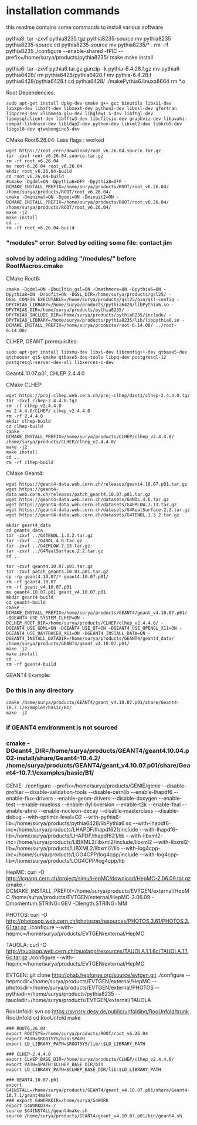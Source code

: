 # installation commands
this readme contains some commands to install various software



pythia8:
tar -zxvf pythia8235.tgz
pythia8235-source
mv pythia8235 pythia8235-source
cd pythia8235-source
mv pythia8235/* .
rm -rf pythia8235
./configure --enable-shared -fPIC --prefix=/home/surya/products/pythia8235/
make
make install


pythia6:
tar -zxvf pythia6.tar.gz
gunzip -k pythia-6.4.28.f.gz
mv pythia6 pythia6428/
rm pythia6428/pythia6428.f
mv pythia-6.4.28.f pythia6428/pythia6428.f
cd pythia6428/
./makePythia6.linuxx8664
rm *.o


Root Dependencies:
```
sudo apt-get install dpkg-dev cmake g++ gcc binutils libx11-dev libxpm-dev libxft-dev libxext-dev python2-dev libssl-dev gfortran libpcre3-dev xlibmesa-glu-dev libglew1.5-dev libftgl-dev libmysqlclient-dev libfftw3-dev libcfitsio-dev graphviz-dev libavahi-compat-libdnssd-dev libldap2-dev python-dev libxml2-dev libkrb5-dev libgsl0-dev qtwebengine5-dev
```

CMake Root6.26.04: Less flags : worked
```
wget https://root.cern/download/root_v6.26.04.source.tar.gz
tar -zxvf root_v6.26.04.source.tar.gz
rm -rf root_v6.26.04
mv root-6.26.04 root_v6.26.04
mkdir root_v6.26.04-build
cd root_v6.26.04-build
#cmake -Dgdml=ON -Dpythia6=OFF -Dpythia8=OFF -DCMAKE_INSTALL_PREFIX=/home/surya/products/ROOT/root_v6.26.04/ /home/surya/products/ROOT/root_v6.26.04/
cmake -Dminimal=ON -Dgdml=ON -Dminuit2=ON -DCMAKE_INSTALL_PREFIX=/home/surya/products/ROOT/root_v6.26.04/ /home/surya/products/ROOT/root_v6.26.04/
make -j2
make install
cd ..
rm -rf root_v6.26.04-build
```
### "modules" error: Solved by editing some file: contact jim
### solved by adding adding "/modules/" before RootMacros.cmake



CMake Root6:
```
cmake -Dgdml=ON -Dbuiltin_gsl=ON -Dmathmore=ON -Dpythia6=ON -Dpythia8=ON -Droofit=ON -DGSL_DIR=/home/surya/products/gsl25/ -DGSL_CONFIG_EXECUTABLE=/home/surya/products/gsl25/bin/gsl-config -DPYTHIA6_LIBRARY=/home/surya/products/pythia6428/libPythia6.so -DPYTHIA8_DIR=/home/surya/products/pythia8235/ -DPYTHIA8_INCLUDE_DIR=/home/surya/products/pythia8235/include/ -DPYTHIA8_LIBRARY=/home/surya/products/pythia8235/lib/libpythia8.so -DCMAKE_INSTALL_PREFIX=/home/surya/products/root-6.14.00/ ../root-6.14.00/
```

CLHEP, GEANT prerequisites:
```
sudo apt-get install libxmu-dev libxi-dev libconfig++-dev qtbase5-dev qtchooser qt5-qmake qtbase5-dev-tools libpq-dev postgresql-12 postgresql-server-dev-all libxerces-c-dev
```

Geant4.10.07.p01, CHLEP 2.4.4.0

CMake CLHEP:
```
wget https://proj-clhep.web.cern.ch/proj-clhep/dist1/clhep-2.4.4.0.tgz
tar -zxvf clhep-2.4.4.0.tgz
rm -rf clhep_v2.4.4.0
mv 2.4.4.0/CLHEP/ clhep_v2.4.4.0
rm -rf 2.4.4.0
mkdir clhep-build
cd clhep-build
cmake -DCMAKE_INSTALL_PREFIX=/home/surya/products/CLHEP/clhep_v2.4.4.0/ /home/surya/products/CLHEP/clhep_v2.4.4.0/
make -j2
make install
cd ..
rm -rf clhep-build
```

CMake Geant4:
```
wget https://geant4-data.web.cern.ch/releases/geant4.10.07.p01.tar.gz
wget https://geant4-data.web.cern.ch/releases/patch_geant4.10.07.p01.tar.gz
wget https://geant4-data.web.cern.ch/datasets/G4NDL.4.6.tar.gz
wget https://geant4-data.web.cern.ch/datasets/G4EMLOW.7.13.tar.gz
wget https://geant4-data.web.cern.ch/datasets/G4RealSurface.2.2.tar.gz
wget https://geant4-data.web.cern.ch/datasets/G4TENDL.1.3.2.tar.gz

mkdir geant4_data
cd geant4_data
tar -zxvf ../G4TENDL.1.3.2.tar.gz 
tar -zxvf ../G4NDL.4.6.tar.gz 
tar -zxvf ../G4EMLOW.7.13.tar.gz 
tar -zxvf ../G4RealSurface.2.2.tar.gz 
cd ..

tar -zxvf geant4.10.07.p01.tar.gz
tar -zxvf patch_geant4.10.07.p01.tar.gz
cp -rp geant4.10.07/* geant4.10.07.p01/
rm -rf geant4.10.07
rm -rf geant_v4.10.07.p01
mv geant4.10.07.p01 geant_v4.10.07.p01
mkdir geant4-build
cd geant4-build
cmake -DCMAKE_INSTALL_PREFIX=/home/surya/products/GEANT4/geant_v4.10.07.p01/ -DGEANT4_USE_SYSTEM_CLHEP=ON -DCLHEP_ROOT_DIR=/home/surya/products/CLHEP/clhep_v2.4.4.0/ -DGEANT4_USE_GDML=ON -DGEANT4_USE_QT=ON -DGEANT4_USE_OPENGL_X11=ON -DGEANT4_USE_RAYTRACER_X11=ON -DGEANT4_INSTALL_DATA=ON -DGEANT4_INSTALL_DATADIR=/home/surya/products/GEANT4/geant4_data/ /home/surya/products/GEANT4/geant_v4.10.07.p01/
make -j2
make install
cd ..
rm -rf geant4-build
```

GEANT4 Example:
### Do this in any directory
```
cmake /home/surya/products/GEANT4/geant_v4.10.07.p01/share/Geant4-10.7.1/examples/basic/B1/
make -j2
```

### if GEANT4 environment is not sourced
### cmake -DGeant4_DIR=/home/surya/products/GEANT4/geant4.10.04.p02-install/share/Geant4-10.4.2/ /home/surya/products/GEANT4/geant_v4.10.07.p01/share/Geant4-10.7.1/examples/basic/B1/




GENIE:
./configure --prefix=/home/surya/products/GENIE/genie --disable-profiler --disable-validation-tools --disable-cernlib --enable-lhapdf6 --enable-flux-drivers --enable-geom-drivers --disable-doxygen --enable-test --enable-mueloss --enable-dylibversion --enable-t2k --enable-fnal --enable-atmo --enable-nucleon-decay --disable-masterclass --disable-debug --with-optimiz-level=O2 --with-pythia6-lib=/home/surya/products/pythia6428/libPythia6.so --with-lhapdf6-inc=/home/surya/products/LHAPDF/lhapdf621/include --with-lhapdf6-lib=/home/surya/products/LHAPDF/lhapdf621/lib --with-libxml2-inc=/home/surya/products/LIBXML2/libxml2/include/libxml2 --with-libxml2-lib=/home/surya/products/LIBXML2/libxml2/lib --with-log4cpp-inc=/home/surya/products/LOG4CPP/log4cpp/include --with-log4cpp-lib=/home/surya/products/LOG4CPP/log4cpp/lib

HepMC:
curl -O http://lcgapp.cern.ch/project/simu/HepMC/download/HepMC-2.06.09.tar.gz
cmake -DCMAKE_INSTALL_PREFIX=/home/surya/products/EVTGEN/external/HepMC /home/surya/products/EVTGEN/external/HepMC-2.06.09 -Dmomentum:STRING=GEV -Dlength:STRING=MM

PHOTOS:
curl -O http://photospp.web.cern.ch/photospp/resources/PHOTOS.3.61/PHOTOS.3.61.tar.gz
./configure --with-hepmc=/home/surya/products/EVTGEN/external/HepMC

TAUOLA:
curl -O http://tauolapp.web.cern.ch/tauolapp/resources/TAUOLA.1.1.6c/TAUOLA.1.1.6c.tar.gz
./configure --with-hepmc=/home/surya/products/EVTGEN/external/HepMC

EVTGEN:
git clone http://phab.hepforge.org/source/evtgen.git
./configure --hepmcdir=/home/surya/products/EVTGEN/external/HepMC --photosdir=/home/surya/products/EVTGEN/external/PHOTOS --pythiadir=/home/surya/products/pythia8235 --tauoladir=/home/surya/products/EVTGEN/external/TAUOLA

RooUnfold:
svn co https://svnsrv.desy.de/public/unfolding/RooUnfold/trunk RooUnfold
cd RooUnfold
make

```
### ROOT6.26.04
export ROOTSYS=/home/surya/products/ROOT/root_v6.26.04
export PATH=$ROOTSYS/bin:$PATH
export LD_LIBRARY_PATH=$ROOTSYS/lib/:$LD_LIBRARY_PATH

### CLHEP-2.4.4.0
export CLHEP_BASE_DIR=/home/surya/products/CLHEP/clhep_v2.4.4.0/
export PATH=$PATH:$CLHEP_BASE_DIR/bin
export LD_LIBRARY_PATH=$CLHEP_BASE_DIR/lib:$LD_LIBRARY_PATH

### GEANT4.10.07.p01
export G4INSTALL=/home/surya/products/GEANT4/geant_v4.10.07.p01/share/Geant4-10.7.1/geant4make
### export G4WORKDIR=/home/surya/G4WORK
export G4WORKDIR=./
source $G4INSTALL/geant4make.sh
source /home/surya/products/GEANT4/geant_v4.10.07.p01/bin/geant4.sh
```
